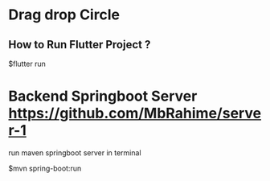 # Drag drop Circle

## How to Run Flutter Project ?
 
$flutter run

# Backend Springboot Server https://github.com/MbRahime/server-1

run maven springboot server in terminal

$mvn spring-boot:run
